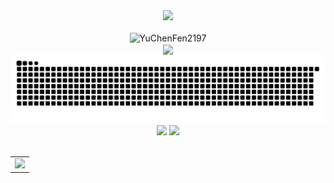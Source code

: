 <div align="center">

  <!-- dynamic typing effect 动态打字效果 -->
  <div>
    <a href="https://blog.sunguoqi.com/">
      <img src="https://readme-typing-svg.herokuapp.com/?lines=console.log(%22Hello%2C%20World!%22);print(%22Hello%2C%20World!%22)&center=true&size=24">
    </a>
  </div>

  <!-- for beauty 留个空行好看点 -->
  <div>&nbsp;</div>

  <img src="https://count.getloli.com/@YuChen2197?name=YuChen2197&theme=booru-lewd&padding=7&offset=0&align=top&scale=1&pixelated=1&darkmode=auto" alt="YuChenFen2197" />

  <!-- profile logo 个人资料徽标 -->
  <div>
    <a href="https://ycfsh.top/" target="_blank"><img  align=center src="https://img.shields.io/badge/blog-博客-%234894ff?style=flat"/></a>
  </div>

  <!-- Snake Code Contribution Map 贪吃蛇代码贡献图 -->
  <!-- snake -->
<picture>
  <source media="(prefers-color-scheme: dark)" srcset="https://github.com/YuChenFen/YuChenFen/blob/output/github-snake-dark.svg" />
  <source media="(prefers-color-scheme: light)" srcset="https://github.com/YuChenFen/YuChenFen/blob/output/github-snake.svg" />
  <img alt="github-snake" src="github-snake.svg" />
</picture>

</div>

<!-- GitHub 数据统计 -->
<div align="center">
  <img height="137px" src="https://github-readme-stats.vercel.app/api?username=YuChenFen&locale=cn&line_height=21&show_icons=true&hide=&theme=&rank_icon=percentile&hide_title=true"/>
  <img height="137px" src="https://github-readme-stats.vercel.app/api/top-langs/?username=YuChenFen&locale=cn&line_height=21&theme=&langs_count=6&layout=compact&custom_title=编程语言&hide_title=true"/>
  <div>&nbsp;</div>
</div>

<!-- GitHub Activity Graph GitHub 活动图 -->
<table>
  <tr>
    <td>
      <picture>
        <source media="(prefers-color-scheme: dark)" srcset="https://github-readme-activity-graph.vercel.app/graph?username=YuChenFen&theme=github&bg_color=FF000000&hide_border=true" />
        <source media="(prefers-color-scheme: light)" srcset="https://github-readme-activity-graph.vercel.app/graph?username=YuChenFen&theme=github&bg_color=FF000000&color=000000&hide_border=true" />
        <img src="https://github-readme-activity-graph.vercel.app/graph?username=YuChenFen&theme=xcode&hide_border=true" />
      </picture>
  </tr>
</table>

